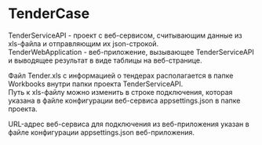 # TenderCase

TenderServiceAPI - проект с веб-сервисом, считывающим данные из xls-файла и отправляющим их json-строкой.  
TenderWebApplication - веб-приложение, вызывающее TenderServiceAPI и выводящее результат в виде таблицы на веб-странице.  

Файл Tender.xls с информацией о тендерах располагается в папке Workbooks внутри папки проекта TenderServiceAPI.  
Путь к xls-файлу можно изменить в строке подключения, которая указана в файле конфигурации веб-сервиса appsettings.json в папке проекта.  

URL-адрес веб-сервиса для подключения из веб-приложения указан в файле конфигурации appsettings.json веб-приложения.  
